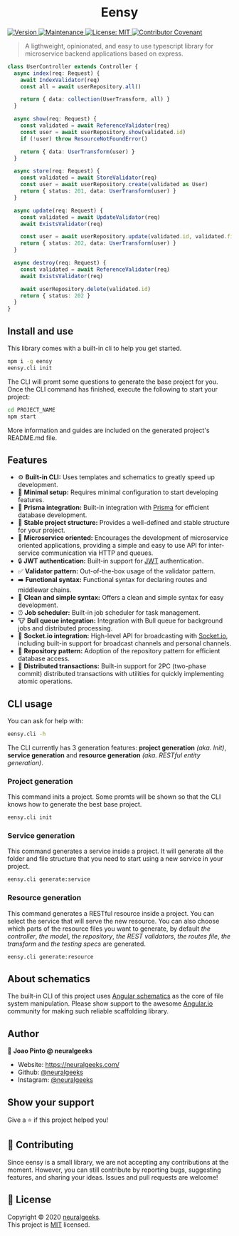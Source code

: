 <h1 align="center">Eensy</h1>
<p>
  <a href="https://www.npmjs.com/package/eensy" target="_blank">
    <img alt="Version" src="https://img.shields.io/npm/v/eensy.framework.svg">
  </a>
  <a href="https://github.com/neuralgeeks/eensy/graphs/commit-activity" target="_blank">
    <img alt="Maintenance" src="https://img.shields.io/badge/Maintained%3F-yes-green.svg" />
  </a>
  <a href="https://github.com/neuralgeeks/eensy/blob/master/LICENSE" target="_blank">
    <img alt="License: MIT" src="https://img.shields.io/github/license/neuralgeeks/eensy" />
  </a>
  <a href="https://github.com/neuralgeeks/eensy/blob/master/CODE_OF_CONDUCT.md" target="_blank">
    <img alt="Contributor Covenant" src="https://img.shields.io/badge/Contributor%20Covenant-v2.0%20adopted-ff69b4.svg" />
  </a>
</p>

> A ligthweight, opinionated, and easy to use typescript library for microservice backend applications based on express.

```ts
class UserController extends Controller {
  async index(req: Request) {
    await IndexValidator(req)
    const all = await userRepository.all()

    return { data: collection(UserTransform, all) }
  }

  async show(req: Request) {
    const validated = await ReferenceValidator(req)
    const user = await userRepository.show(validated.id)
    if (!user) throw ResourceNotFoundError()

    return { data: UserTransform(user) }
  }

  async store(req: Request) {
    const validated = await StoreValidator(req)
    const user = await userRepository.create(validated as User)
    return { status: 201, data: UserTransform(user) }
  }

  async update(req: Request) {
    const validated = await UpdateValidator(req)
    await ExistsValidator(req)

    const user = await userRepository.update(validated.id, validated.fields)
    return { status: 202, data: UserTransform(user) }
  }

  async destroy(req: Request) {
    const validated = await ReferenceValidator(req)
    await ExistsValidator(req)

    await userRepository.delete(validated.id)
    return { status: 202 }
  }
}
```

## Install and use

This library comes with a built-in cli to help you get started.

```sh
npm i -g eensy
eensy.cli init
```

The CLI will promt some questions to generate the base project for you. Once the CLI command has finished, execute the following to start your project:

```sh
cd PROJECT_NAME
npm start
```

More information and guides are included on the generated project's README.md file.

## Features

- ⚙️ **Built-in CLI:** Uses templates and schematics to greatly speed up development.
- 🚀 **Minimal setup:** Requires minimal configuration to start developing features.
- 🎯 **Prisma integration:** Built-in integration with [Prisma](https://www.prisma.io/) for efficient database development.
- 🏢 **Stable project structure:** Provides a well-defined and stable structure for your project.
- 🔌 **Microservice oriented:** Encourages the development of microservice oriented applications, providing a simple and easy to use API for inter-service communication via HTTP and queues.
- 🔒 **JWT authentication:** Built-in support for [JWT](https://jwt.io/) authentication.
- ✅ **Validator pattern:** Out-of-the-box usage of the validator pattern.
- ➡️ **Functional syntax:** Functional syntax for declaring routes and middlewar chains.
- 🧹 **Clean and simple syntax:** Offers a clean and simple syntax for easy development.
- ⏰ **Job scheduler:** Built-in job scheduler for task management.
- 🐮 **Bull queue integration:** Integration with Bull queue for background jobs and distributed processing.
- 📡 **Socket.io integration:** High-level API for broadcasting with [Socket.io](https://socket.io/), including built-in support for broadcast channels and personal channels.
- 💾 **Repository pattern:** Adoption of the repository pattern for efficient database access.
- 🔁 **Distributed transactions:** Built-in support for 2PC (two-phase commit) distributed transactions with utilities for quickly implementing atomic operations.

## CLI usage

You can ask for help with:

```sh
eensy.cli -h
```

The CLI currently has 3 generation features: **project generation** _(aka. Init)_, **service generation** and **resource generation** _(aka. RESTful entity generation)_.

### Project generation

This command inits a project. Some promts will be shown so that the CLI knows how to generate the best base project.

```sh
eensy.cli init
```

### Service generation

This command generates a service inside a project. It will generate all the folder and file structure that you need to start using a new service in your project.

```sh
eensy.cli generate:service
```

### Resource generation

This command generates a RESTful resource inside a project. You can select the service that will serve the new resource. You can also choose which parts of the resource files you want to generate, by default _the controller_, _the model_, _the repository_, _the REST validators_, _the routes file_, _the transform_ and _the testing specs_ are generated.

```sh
eensy.cli generate:resource
```

## About schematics

The built-in CLI of this project uses [Angular schematics](https://www.npmjs.com/package/@angular-devkit/schematics) as the core of file system manipulation. Please show support to the awesome [Angular.io](https://angular.io/) community for making such reliable scaffolding library.

## Author

👤 **Joao Pinto @ neuralgeeks**

- Website: https://neuralgeeks.com/
- Github: [@neuralgeeks](https://github.com/neuralgeeks)
- Instagram: [@neuralgeeks](https://instagram.com/neuralgeeks)

## Show your support

Give a ⭐️ if this project helped you!

## 🤝 Contributing

Since eensy is a small library, we are not accepting any contributions at the moment. However, you can still contribute by reporting bugs, suggesting features, and sharing your ideas. Issues and pull requests are welcome!

## 📝 License

Copyright © 2020 [neuralgeeks](https://github.com/neuralgeeks).<br />
This project is [MIT](https://github.com/neuralgeeks/eensy/blob/master/LICENSE) licensed.
